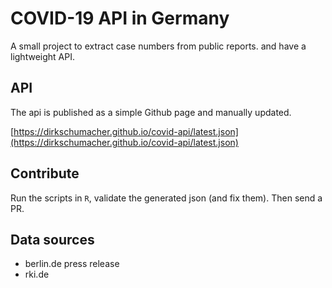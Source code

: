 # COVID-19 API in Germany

<!-- badges: start -->
<!-- badges: end -->

A small project to extract case numbers from public reports. and have a lightweight API.

## API

The api is published as a simple Github page and manually updated.

[https://dirkschumacher.github.io/covid-api/latest.json](https://dirkschumacher.github.io/covid-api/latest.json)

## Contribute

Run the scripts in `R`, validate the generated json (and fix them). Then send a PR.

## Data sources

* berlin.de press release
* rki.de
